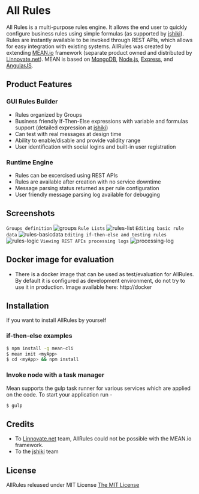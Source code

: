 
# All Rules

All Rules is a multi-purpose rules engine. It allows the end user to quickly configure business rules using simple formulas (as supported by [jshiki](https://github.com/vsimonian/jshiki)). Rules are instantly available to be invoked through REST APIs, which allows for easy integration with existing systems. AllRules was created by extending <a href="http://mean.io/">MEAN.io</a> framework (separate product owned and distributed by [Linnovate.net](http://www.linnovate.net/)). MEAN is based on [MongoDB](https://www.mongodb.org/), [Node.js](http://www.nodejs.org/), [Express](http://expressjs.com/), and [AngularJS](https://angularjs.org/). 




## Product Features
### GUI Rules Builder
* Rules organized by Groups
* Business friendly If-Then-Else expressions with variable and formulas support (detailed expression at [jshiki](https://github.com/vsimonian/jshiki))
* Can test with real messages at design time
* Ability to enable/disable and provide validity range
* User identification with social logins and built-in user registration

### Runtime Engine
* Rules can be excercised using REST APIs
* Rules are available after creation with no service downtime
* Message parsing status returned as per rule configuration
* User friendly message parsing log available for debugging 

## Screenshots

`Groups definition`
![groups](https://cloud.githubusercontent.com/assets/7155108/12968243/e91d16ba-d04d-11e5-96f8-478379cfefb6.png )
`Rule Lists`
![rules-list](https://cloud.githubusercontent.com/assets/7155108/12968240/e8ff9c16-d04d-11e5-97b1-16e4ecdd2a1b.png)
`Editing basic rule data`
![rules-basicdata](https://cloud.githubusercontent.com/assets/7155108/12968239/e8fc651e-d04d-11e5-8ab4-dbfcdd40b492.png)
`Editing if-then-else and testing rules`
![rules-logic](https://cloud.githubusercontent.com/assets/7155108/12968238/e8fb5430-d04d-11e5-9bbf-05f40afadd15.png)
`Viewing REST APIs processing logs`
![processing-log](https://cloud.githubusercontent.com/assets/7155108/12968242/e904cd62-d04d-11e5-96b8-c1a0d4f57ae2.png)


## Docker image for evaluation

* There is a docker image that can be used as test/evaluation for AllRules. By default it is configured as development environment, do not try to use it in production.
Image available here: http://docker 

## Installation
If you want to install AllRules by yourself
### if-then-else examples

```bash
$ npm install -g mean-cli
$ mean init <myApp>
$ cd <myApp> && npm install
```

### Invoke node with a task manager
Mean supports the gulp task runner for various services which are applied on the code.
To start your application run -
```bash
$ gulp
```


## Credits
  * To [Linnovate.net](http://www.linnovate.net/) team, AllRules could not be possible with the MEAN.io framework.
  * To the [jshiki](https://github.com/vsimonian/jshiki) team

## License
AllRules released under MIT License [The MIT License](http://opensource.org/licenses/MIT)
